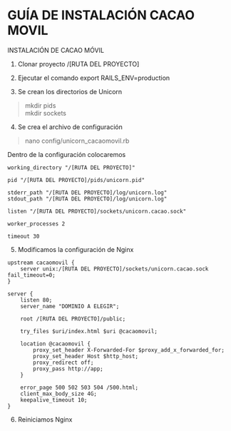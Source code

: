 # GUÍA DE INSTALACIÓN CACAO MOVIL
INSTALACIÓN DE CACAO MÓVIL

1. Clonar proyecto /[RUTA DEL PROYECTO]

2. Ejecutar el comando export RAILS_ENV=production

3. Se crean los directorios de Unicorn
  > mkdir pids    
  > mkdir sockets

4. Se crea el archivo de configuración
  > nano config/unicorn_cacaomovil.rb

Dentro de la configuración colocaremos
  >
    working_directory "/[RUTA DEL PROYECTO]"
    
    pid "/[RUTA DEL PROYECTO]/pids/unicorn.pid"
    
    stderr_path "/[RUTA DEL PROYECTO]/log/unicorn.log"
    stdout_path "/[RUTA DEL PROYECTO]/log/unicorn.log"
    
    listen "/[RUTA DEL PROYECTO]/sockets/unicorn.cacao.sock"
    
    worker_processes 2
    
    timeout 30


5. Modificamos la configuración de Nginx
  >
    upstream cacaomovil {
        server unix:/[RUTA DEL PROYECTO]/sockets/unicorn.cacao.sock fail_timeout=0;
    }

    server {
        listen 80;
        server_name "DOMINIO A ELEGIR";

        root /[RUTA DEL PROYECTO]/public;

        try_files $uri/index.html $uri @cacaomovil;

        location @cacaomovil {
            proxy_set_header X-Forwarded-For $proxy_add_x_forwarded_for;
            proxy_set_header Host $http_host;
            proxy_redirect off;
            proxy_pass http://app;
        }

        error_page 500 502 503 504 /500.html;
        client_max_body_size 4G;
        keepalive_timeout 10;
    }

6. Reiniciamos Nginx
